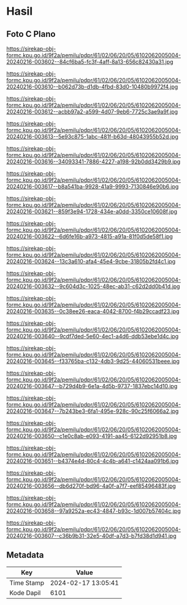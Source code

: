 # Hasil

## Foto C Plano

https://sirekap-obj-formc.kpu.go.id/9f2a/pemilu/pdpr/61/02/06/20/05/6102062005004-20240216-003602--84cf6ba5-fc3f-4aff-8a13-656c82430a31.jpg

https://sirekap-obj-formc.kpu.go.id/9f2a/pemilu/pdpr/61/02/06/20/05/6102062005004-20240216-003610--b062d73b-d1db-4fbd-83d0-10480b9972f4.jpg

https://sirekap-obj-formc.kpu.go.id/9f2a/pemilu/pdpr/61/02/06/20/05/6102062005004-20240216-003612--acbb97a2-a599-4d07-9eb6-7725c3ae9a9f.jpg

https://sirekap-obj-formc.kpu.go.id/9f2a/pemilu/pdpr/61/02/06/20/05/6102062005004-20240216-003613--5e93c875-1abc-481f-b63d-48043955b52d.jpg

https://sirekap-obj-formc.kpu.go.id/9f2a/pemilu/pdpr/61/02/06/20/05/6102062005004-20240216-003616--34093341-7886-4227-a198-92b0dd3429b9.jpg

https://sirekap-obj-formc.kpu.go.id/9f2a/pemilu/pdpr/61/02/06/20/05/6102062005004-20240216-003617--b8a541ba-9928-41a9-9993-7130846e90b6.jpg

https://sirekap-obj-formc.kpu.go.id/9f2a/pemilu/pdpr/61/02/06/20/05/6102062005004-20240216-003621--859f3e94-1728-434e-a0dd-3350ce10608f.jpg

https://sirekap-obj-formc.kpu.go.id/9f2a/pemilu/pdpr/61/02/06/20/05/6102062005004-20240216-003622--6d6fe16b-a973-4815-a91a-81f0d5de58f1.jpg

https://sirekap-obj-formc.kpu.go.id/9f2a/pemilu/pdpr/61/02/06/20/05/6102062005004-20240216-003624--13c3a610-afa4-45e4-9cbe-31805b2fd4c1.jpg

https://sirekap-obj-formc.kpu.go.id/9f2a/pemilu/pdpr/61/02/06/20/05/6102062005004-20240216-003632--9c604d3c-1025-48ec-ab31-c62d2dd0b41d.jpg

https://sirekap-obj-formc.kpu.go.id/9f2a/pemilu/pdpr/61/02/06/20/05/6102062005004-20240216-003635--0c38ee26-eaca-4042-8700-f4b29ccadf23.jpg

https://sirekap-obj-formc.kpu.go.id/9f2a/pemilu/pdpr/61/02/06/20/05/6102062005004-20240216-003640--9cdf7ded-5e60-4ec1-a4d6-ddb53ebe1d4c.jpg

https://sirekap-obj-formc.kpu.go.id/9f2a/pemilu/pdpr/61/02/06/20/05/6102062005004-20240216-003645--f33765ba-c132-4db3-9d25-44060531beee.jpg

https://sirekap-obj-formc.kpu.go.id/9f2a/pemilu/pdpr/61/02/06/20/05/6102062005004-20240216-003647--b729d4b9-6e1a-4d5b-9737-1837ebc14d10.jpg

https://sirekap-obj-formc.kpu.go.id/9f2a/pemilu/pdpr/61/02/06/20/05/6102062005004-20240216-003647--7b243be3-6fa1-495e-928c-90c25f6066a2.jpg

https://sirekap-obj-formc.kpu.go.id/9f2a/pemilu/pdpr/61/02/06/20/05/6102062005004-20240216-003650--c1e0c8ab-e093-4191-aa45-6122d92951b8.jpg

https://sirekap-obj-formc.kpu.go.id/9f2a/pemilu/pdpr/61/02/06/20/05/6102062005004-20240216-003651--b4374e4d-80c4-4c4b-a641-c1424aa091b6.jpg

https://sirekap-obj-formc.kpu.go.id/9f2a/pemilu/pdpr/61/02/06/20/05/6102062005004-20240216-003656--db6d270f-bd96-4a0f-a7f7-eef85496483f.jpg

https://sirekap-obj-formc.kpu.go.id/9f2a/pemilu/pdpr/61/02/06/20/05/6102062005004-20240216-003658--97a9252a-ec43-4847-b93c-1d007b57404c.jpg

https://sirekap-obj-formc.kpu.go.id/9f2a/pemilu/pdpr/61/02/06/20/05/6102062005004-20240216-003607--c36b9b31-32e5-40df-a7d3-b7fd38d1d941.jpg


## Metadata

| Key        | Value               |
| ---------- | ------------------- |
| Time Stamp | 2024-02-17 13:05:41 |
| Kode Dapil | 6101                |



